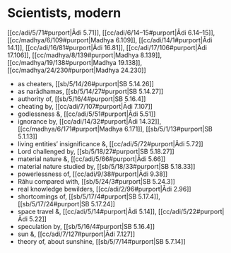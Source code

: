 # Scientists, modern

[[cc/adi/5/71#purport|Ādi 5.71]], [[cc/adi/6/14–15#purport|Ādi 6.14–15]], [[cc/madhya/6/109#purport|Madhya 6.109]], [[cc/adi/14/1#purport|Ādi 14.1]], [[cc/adi/16/81#purport|Ādi 16.81]], [[cc/adi/17/106#purport|Ādi 17.106]], [[cc/madhya/8/139#purport|Madhya 8.139]], [[cc/madhya/19/138#purport|Madhya 19.138]], [[cc/madhya/24/230#purport|Madhya 24.230]]

* as cheaters, [[sb/5/14/26#purport|SB 5.14.26]]
* as narādhamas, [[sb/5/14/27#purport|SB 5.14.27]]
* authority of, [[sb/5/16/4#purport|SB 5.16.4]]
* cheating by, [[cc/adi/7/107#purport|Ādi 7.107]]
* godlessness &, [[cc/adi/5/51#purport|Ādi 5.51]]
* ignorance by, [[cc/adi/14/32#purport|Ādi 14.32]], [[cc/madhya/6/171#purport|Madhya 6.171]], [[sb/5/1/13#purport|SB 5.1.13]]
* living entities’ insignificance &, [[cc/adi/5/72#purport|Ādi 5.72]]
* Lord challenged by, [[sb/5/18/27#purport|SB 5.18.27]]
* material nature &, [[cc/adi/5/66#purport|Ādi 5.66]]
* material nature studied by, [[sb/5/18/33#purport|SB 5.18.33]]
* powerlessness of, [[cc/adi/9/38#purport|Ādi 9.38]]
* Rāhu compared with, [[sb/5/24/3#purport|SB 5.24.3]]
* real knowledge bewilders, [[cc/adi/2/96#purport|Ādi 2.96]]
* shortcomings of, [[sb/5/17/4#purport|SB 5.17.4]], [[sb/5/17/24#purport|SB 5.17.24]]
* space travel &, [[cc/adi/5/14#purport|Ādi 5.14]], [[cc/adi/5/22#purport|Ādi 5.22]]
* speculation by, [[sb/5/16/4#purport|SB 5.16.4]]
* sun &, [[cc/adi/7/127#purport|Ādi 7.127]]
* theory of, about sunshine, [[sb/5/7/14#purport|SB 5.7.14]]
